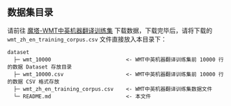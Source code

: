 ## 数据集目录

请前往 [魔塔-WMT中英机器翻译训练集](https://modelscope.cn/datasets/iic/WMT-Chinese-to-English-Machine-Translation-Training-Corpus/files) 下载数据，下载完毕后，请将下载的 `wmt_zh_en_training_corpus.csv` 文件直接放入本目录下：

```
dataset
  ├─ wmt_10000                        <- WMT中英机器翻译训练集前 10000 行的数据 Dataset 存放目录
  ├─ wmt_10000.csv                    <- WMT中英机器翻译训练集前 10000 行的数据 CSV 格式存放
  ├─ wmt_zh_en_training_corpus.csv    <- WMT中英机器翻译训练集数据文件
  └─ README.md                        <- 本文件
```